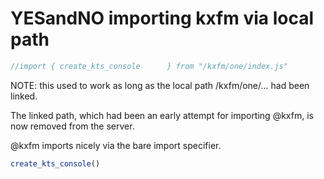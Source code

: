# YESandNO importing kxfm via local path
  
```js
//import { create_kts_console      } from "/kxfm/one/index.js"
```

NOTE: this used to work as long as the local path /kxfm/one/... had been linked.

The linked path, which had been an early attempt for importing @kxfm, is now removed from the server.

@kxfm imports nicely via the bare import specifier.

<div class="card">

```js echo
create_kts_console()
```

</div>
